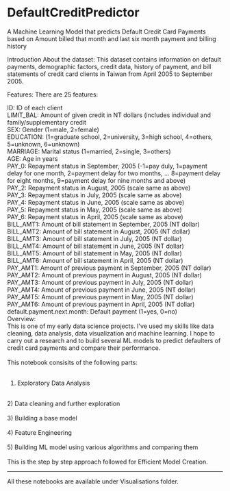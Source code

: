 # DefaultCreditPredictor
A Machine Learning Model that predicts Default Credit Card Payments based on Amount billed that month and last six month payment and billing history

Introduction
About the dataset:
This dataset contains information on default payments, demographic factors, credit data, history of payment, and bill statements of credit card clients in Taiwan from April 2005 to September 2005.

Features:
There are 25 features:

ID: ID of each client <br>
LIMIT_BAL: Amount of given credit in NT dollars (includes individual and family/supplementary credit<br>
SEX: Gender (1=male, 2=female)<br>
EDUCATION: (1=graduate school, 2=university, 3=high school, 4=others, 5=unknown, 6=unknown)<br>
MARRIAGE: Marital status (1=married, 2=single, 3=others)<br>
AGE: Age in years<br>
PAY_0: Repayment status in September, 2005 (-1=pay duly, 1=payment delay for one month, 2=payment delay for two months, ... 8=payment delay for eight months, 9=payment delay for nine months and above)<br>
PAY_2: Repayment status in August, 2005 (scale same as above)<br>
PAY_3: Repayment status in July, 2005 (scale same as above)<br>
PAY_4: Repayment status in June, 2005 (scale same as above)<br>
PAY_5: Repayment status in May, 2005 (scale same as above)<br>
PAY_6: Repayment status in April, 2005 (scale same as above)<br>
BILL_AMT1: Amount of bill statement in September, 2005 (NT dollar)<br>
BILL_AMT2: Amount of bill statement in August, 2005 (NT dollar)<br>
BILL_AMT3: Amount of bill statement in July, 2005 (NT dollar)<br>
BILL_AMT4: Amount of bill statement in June, 2005 (NT dollar)<br>
BILL_AMT5: Amount of bill statement in May, 2005 (NT dollar)<br>
BILL_AMT6: Amount of bill statement in April, 2005 (NT dollar)<br>
PAY_AMT1: Amount of previous payment in September, 2005 (NT dollar)<br>
PAY_AMT2: Amount of previous payment in August, 2005 (NT dollar)<br>
PAY_AMT3: Amount of previous payment in July, 2005 (NT dollar)<br>
PAY_AMT4: Amount of previous payment in June, 2005 (NT dollar)<br>
PAY_AMT5: Amount of previous payment in May, 2005 (NT dollar)<br>
PAY_AMT6: Amount of previous payment in April, 2005 (NT dollar)<br>
default.payment.next.month: Default payment (1=yes, 0=no)<br>
Overview:<br>
This is one of my early data science projects. I've used my skills like data cleaning, data analysis, data visualization and machine learning. I hope to carry out a research and to build several ML models to predict defaulters of credit card payments and compare their performance.<br>
<br>
This notebook consisits of the following parts:<br>
<br>
1) Exploratory Data Analysis<br>
<br>
2) Data cleaning and further exploration<br>
<br>
3) Building a base model<br>
<br>
4) Feature Engineering<br>
<br>
5) Building ML model using various algorithms and comparing them<br>
<br>
This is the step by step approach followed for Efficient Model Creation.<br>

<hr>
All these notebooks are available under Visualisations folder.
